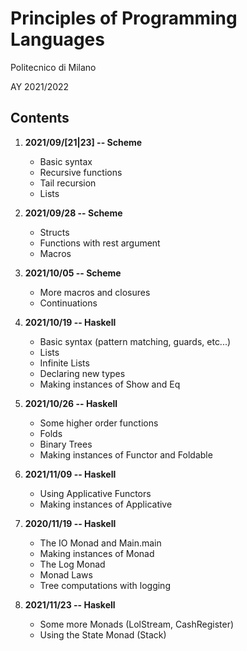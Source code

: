 # Principles of Programming Languages
Politecnico di Milano

AY 2021/2022


Contents
--------

1. **2021/09/[21|23] -- Scheme**
    * Basic syntax
    * Recursive functions
    * Tail recursion
    * Lists

1. **2021/09/28 -- Scheme**
    * Structs
    * Functions with rest argument
    * Macros

1. **2021/10/05 -- Scheme**
    * More macros and closures
    * Continuations

1. **2021/10/19 -- Haskell**
    * Basic syntax (pattern matching, guards, etc...)
    * Lists
    * Infinite Lists
    * Declaring new types
    * Making instances of Show and Eq

1. **2021/10/26 -- Haskell**
    * Some higher order functions
    * Folds
    * Binary Trees
    * Making instances of Functor and Foldable

1. **2021/11/09 -- Haskell**
    * Using Applicative Functors
    * Making instances of Applicative

1. **2020/11/19 -- Haskell**
    * The IO Monad and Main.main
    * Making instances of Monad
    * The Log Monad
    * Monad Laws
    * Tree computations with logging

1. **2021/11/23 -- Haskell**
    * Some more Monads (LolStream, CashRegister)
    * Using the State Monad (Stack)
